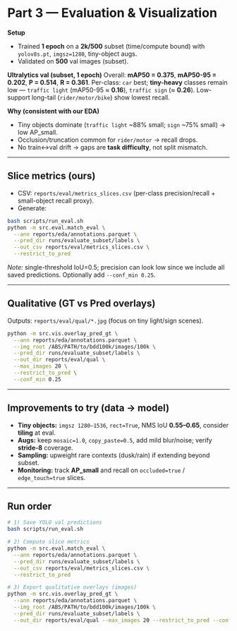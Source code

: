 # Part 3 — Evaluation & Visualization

**Setup**

* Trained **1 epoch** on a **2k/500** subset (time/compute bound) with `yolov8s.pt`, `imgsz=1280`, tiny-object augs.
* Validated on **500** val images (subset).

**Ultralytics val (subset, 1 epoch)**
Overall: **mAP50 = 0.375**, **mAP50-95 = 0.202**, **P = 0.514**, **R = 0.361**.
Per-class: `car` best; **tiny-heavy** classes remain low — `traffic light` (mAP50-95 ≈ **0.16**), `traffic sign` (≈ **0.26**). Low-support long-tail (`rider/motor/bike`) show lowest recall.

**Why (consistent with our EDA)**

* Tiny objects dominate (`traffic light` \~88% small; `sign` \~75% small) → low AP\_small.
* Occlusion/truncation common for `rider/motor` → recall drops.
* No train↔val drift → gaps are **task difficulty**, not split mismatch.

---

## Slice metrics (ours)

* CSV: `reports/eval/metrics_slices.csv` (per-class precision/recall + small-object recall proxy).
* Generate:

```bash
bash scripts/run_eval.sh
python -m src.eval.match_eval \
  --ann reports/eda/annotations.parquet \
  --pred_dir runs/evaluate_subset/labels \
  --out_csv reports/eval/metrics_slices.csv \
  --restrict_to_pred
```

*Note:* single-threshold IoU=0.5; precision can look low since we include all saved predictions. Optionally add `--conf_min 0.25`.

---

## Qualitative (GT vs Pred overlays)

Outputs: `reports/eval/qual/*.jpg` (focus on tiny light/sign scenes).

```bash
python -m src.vis.overlay_pred_gt \
  --ann reports/eda/annotations.parquet \
  --img_root /ABS/PATH/to/bdd100k/images/100k \
  --pred_dir runs/evaluate_subset/labels \
  --out_dir reports/eval/qual \
  --max_images 20 \
  --restrict_to_pred \
  --conf_min 0.25
```

---

## Improvements to try (data → model)

* **Tiny objects:** `imgsz 1280–1536`, `rect=True`, NMS IoU **0.55–0.65**, consider **tiling** at eval.
* **Augs:** keep `mosaic=1.0`, `copy_paste=0.5`, add mild blur/noise; verify **stride-8** coverage.
* **Sampling:** upweight rare contexts (dusk/rain) if extending beyond subset.
* **Monitoring:** track **AP\_small** and recall on `occluded=true` / `edge_touch=true` slices.

---

## Run order

```bash
# 1) Save YOLO val predictions
bash scripts/run_eval.sh

# 2) Compute slice metrics
python -m src.eval.match_eval \
  --ann reports/eda/annotations.parquet \
  --pred_dir runs/evaluate_subset/labels \
  --out_csv reports/eval/metrics_slices.csv \
  --restrict_to_pred

# 3) Export qualitative overlays (images)
python -m src.vis.overlay_pred_gt \
  --ann reports/eda/annotations.parquet \
  --img_root /ABS/PATH/to/bdd100k/images/100k \
  --pred_dir runs/evaluate_subset/labels \
  --out_dir reports/eval/qual --max_images 20 --restrict_to_pred --conf_min 0.25
```
